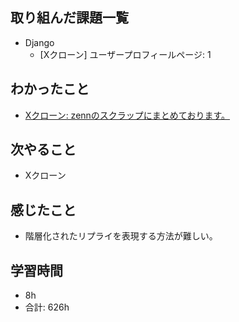 ## 取り組んだ課題一覧

- Django
    - [Xクローン] ユーザープロフィールページ: 1
## わかったこと
- [Xクローン: zennのスクラップにまとめております。](https://zenn.dev/r2i5w/scraps/6352d9f5ff917b)
## 次やること

-  Xクローン


## 感じたこと
- 階層化されたリプライを表現する方法が難しい。
## 学習時間

- 8h
- 合計: 626h